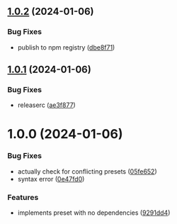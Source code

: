 ## [1.0.2](https://github.com/YanZisuka/storybook-preset-craco/compare/v1.0.1...v1.0.2) (2024-01-06)


### Bug Fixes

* publish to npm registry ([dbe8f71](https://github.com/YanZisuka/storybook-preset-craco/commit/dbe8f71f1581ecaa0bae3030a05e4a5b206c9b50))

## [1.0.1](https://github.com/YanZisuka/storybook-preset-craco/compare/v1.0.0...v1.0.1) (2024-01-06)


### Bug Fixes

* releaserc ([ae3f877](https://github.com/YanZisuka/storybook-preset-craco/commit/ae3f877dcc9e38ccf6daac8bce10c30877170a04))

# 1.0.0 (2024-01-06)


### Bug Fixes

* actually check for conflicting presets ([05fe652](https://github.com/YanZisuka/storybook-preset-craco/commit/05fe6529f3899abcb355782da4f4f2b9b910c8f0))
* syntax error ([0e47fd0](https://github.com/YanZisuka/storybook-preset-craco/commit/0e47fd04a22e504cb5125cd2d61db0c07ca46b21))


### Features

* implements preset with no dependencies ([9291dd4](https://github.com/YanZisuka/storybook-preset-craco/commit/9291dd44070bb7cb025755d31c4ab01db9f51f50))
